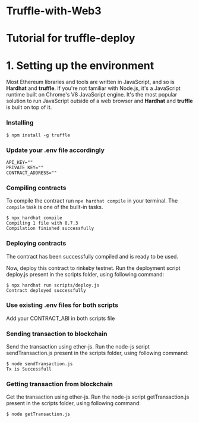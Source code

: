 # Truffle-with-Web3

# Tutorial for truffle-deploy

# 1. Setting up the environment

Most Ethereum libraries and tools are written in JavaScript, and so is **Hardhat** and **truffle**. If you're not familiar with Node.js, it's a JavaScript runtime built on Chrome's V8 JavaScript engine. It's the most popular solution to run JavaScript outside of a web browser and **Hardhat** and **truffle** is built on top of it.

### Installing

```
$ npm install -g truffle

```

### Update your .env file accordingly

```
API_KEY=""
PRIVATE_KEY=""
CONTRACT_ADDRESS=""
```

### Compiling contracts

To compile the contract run `npx hardhat compile` in your terminal. The `compile` task is one of the built-in tasks.

```
$ npx hardhat compile
Compiling 1 file with 0.7.3
Compilation finished successfully
```

### Deploying contracts

The contract has been successfully compiled and is ready to be used.

Now, deploy this contract to rinkeby testnet. Run the deployment script deploy.js present in the scripts folder, using following command:

```
$ npx hardhat run scripts/deploy.js
Contract deployed successfully
```

### Use existing .env files for both scripts

Add your CONTRACT_ABI in both scripts file


### Sending transaction to blockchain 

Send the transaction using ether-js. Run the node-js script sendTransaction.js present in the scripts folder, using following command:

```
$ node sendTransaction.js 
Tx is Successfull
```

### Getting transaction from blockchain

Get the transaction using ether-js. Run the node-js script getTransaction.js present in the scripts folder, using following command:

```
$ node getTransaction.js 
```
